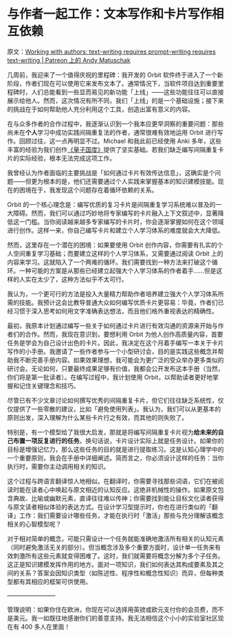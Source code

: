 # 与作者一起工作：文本写作和卡片写作相互依赖

原文：[Working with authors: text-writing requires prompt-writing requires text-writing | Patreon 上的 Andy Matuschak](https://www.patreon.com/posts/working-with-43630252)

几周前，我迎来了一个值得庆祝的里程碑：我开发的 Orbit 软件终于进入了一个新阶段，作者们现在可以使用它来发布文本了。通常情况下，当软件项目达到重要里程碑时，人们总能看到一些显而易见的新功能「上线」——这些功能往往可以直接展示给他人。然而，这次情况有所不同，我们「上线」的是一个基础设施；接下来的挑战在于如何帮助他人充分利用这个工具，创造出富有意义的内容。

在与众多作者的合作过程中，我逐渐认识到一个我本应更早洞察的重要问题：那些尚未在**个人**学习中成功实践间隔重复法的作者，通常很难有效地运用 Orbit 进行写作。回顾过往，这一点再明显不过。Michael 和我此前已经使用 Anki 多年，这些丰富的经验为我们创作[《量子国度》](https://quantum.country/)提供了坚实基础。若我们缺乏编写间隔重复卡片的实际经验，根本无法完成这项工作。

我曾经认为作者面临的主要挑战是「如何通过卡片有效传达信息」，这确实是个问题——但更为根本的是，他们还需要通过个人实践来掌握基本的知识建模技能。现在的困境在于，我发现这个问题存在着循环依赖的关系。

Orbit 的一个核心理念是：编写优质的复习卡片是间隔重复学习系统难以普及的一大障碍。然而，我们可以通过巧妙地将专家编写的卡片融入上下文叙述中，显著降低这一门槛。当你阅读越来越多专家编写的卡片时，你会逐渐掌握如何在这个领域进行创作。这样一来，你自己编写卡片和建立个人学习体系的难度就会大大降低。

然而，这里存在一个潜在的困境：如果要使用 Orbit 创作内容，你需要有扎实的个人空间重复学习基础；而要建立这样的个人学习体系，又需要通过阅读 Orbit 上的内容来学习。这就陷入了一个两难的循环。我们需要找到一种方法来打破这个循环。一种可能的方案是从那些已经建立起强大个人学习体系的作者着手……但是这样的人实在太少了，这种方法似乎不太可行。

我认为，一个更可行的方法是投入大量精力帮助作者培养建立强大个人学习体系所需的技能。我预计这会比教导普通大众如何编写优质卡片更容易：毕竟，作者们已经习惯于深入思考如何用文字准确表达想法，而且他们格外重视表达的精确性。

最初，我原本计划通过编写一些关于如何通过卡片进行有效沟通的资源来开始与作者们的合作。然而，我现在意识到，要想利用 Orbit 为他人创作高质量内容，首要任务是学会为自己设计出色的卡片。因此，我决定在这个月着手编写一本关于卡片写作的小手册。我邀请了一些作者参与一个小型研讨会，目的是实践这些概念并帮助我不断完善手册内容。如果效果理想，我可能会为更广泛的受众举办更多类似的研讨会。无论如何，只要最终成果足够有价值，我都会公开发布这本手册（当然，你们将是第一批读者）。在编写过程中，我计划使用 Orbit，以帮助读者更好地掌握和记住关键理念和技巧。

尽管已有不少文章讨论如何撰写优秀的间隔重复卡片，但它们往往缺乏系统性，仅仅提供了一些零散的建议，比如「避免使用列表」。我认为，我们可以从更基本的原则出发，深入理解为什么某些卡片行之有效，而其他的则失败了。

特别是，有一个模型给了我很大启发，那就是将编写间隔重复卡片视为**给未来的自己布置一项反复进行的任务**。换句话说，卡片设计实际上就是任务设计。如果你的目标是增强记忆力，那么这些任务的目的就是进行提取练习。这是认知心理学中的一个重要原则，我会在手册中详细阐述。简而言之，你必须设计这样的任务：当你执行时，需要你主动调用相关的知识。

这个过程与跨语言翻译惊人地相似。在翻译时，你需要寻找那些词语，它们在被阅读时能在读者心中唤起与原文相近的认知反应。这绝非机械性的操作。如果原文包含典故、比喻或幽默元素，直译往往难以传神；你需要找到能让目标文化读者获得与原文读者相似体验的表达方式。在设计学习型提示时，你也在进行类似的「翻译」工作：我们需要设计哪些任务，才能在执行时「激活」那些与充分理解该概念相关的心智模型呢？

对于相对简单的概念，可能只需设计一个任务就能准确地激活所有相关的认知元素（同时避免激活无关的部分）。但当概念涉及多个重要方面时，设计单一任务来有效刺激所有这些元素就变得困难了。这时，我们就需要将概念分解为多个子任务。这正是知识建模发挥作用的地方。面对一项知识，我们如何表达其构成要素及其之间的关系？答案会因知识类型（如陈述性、程序性和概念性知识）而异，但每种类型都有其相应的框架可供使用。

————————

管理说明：如果你住在欧洲，你现在可以选择用英镑或欧元支付你的会员费，而不是美元。我一如既往地感谢你们的善意支持。我无法相信这个小小的实验室社区现在有 400 多人在里面！